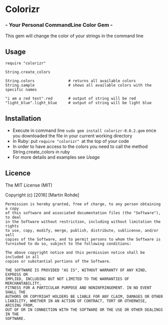 # Colorizr
### - Your Personal CommandLine Color Gem -

This gem will change the color of your strings in the command line

## Usage

```
require "colorizr"

String.create_colors

String.colors               # returns all available colors
String.sample               # shows all available colors with the specific names

"i am a red text".red       # output of string will be red
"light_blue".light_blue     # output of string will be light blue  

```

## Installation
* Execute in command line ``` sudo gem install colorizr-0.0.2.gem ``` once you downloaded the file in your current working directory
* In Ruby: put ```require "colorizr" ```at the top of your code
* In order to have access to the colors you need to call the method String.create_colors in ruby
* For more details and examples see _Usage_

## Licence

The MIT License (MIT)

Copyright (c) [2016] [Martin Rohde]

```
Permission is hereby granted, free of charge, to any person obtaining a copy
of this software and associated documentation files (the "Software"), to deal
in the Software without restriction, including without limitation the rights
to use, copy, modify, merge, publish, distribute, sublicense, and/or sell
copies of the Software, and to permit persons to whom the Software is
furnished to do so, subject to the following conditions:

The above copyright notice and this permission notice shall be included in all
copies or substantial portions of the Software.

THE SOFTWARE IS PROVIDED "AS IS", WITHOUT WARRANTY OF ANY KIND, EXPRESS OR
IMPLIED, INCLUDING BUT NOT LIMITED TO THE WARRANTIES OF MERCHANTABILITY,
FITNESS FOR A PARTICULAR PURPOSE AND NONINFRINGEMENT. IN NO EVENT SHALL THE
AUTHORS OR COPYRIGHT HOLDERS BE LIABLE FOR ANY CLAIM, DAMAGES OR OTHER
LIABILITY, WHETHER IN AN ACTION OF CONTRACT, TORT OR OTHERWISE, ARISING FROM,
OUT OF OR IN CONNECTION WITH THE SOFTWARE OR THE USE OR OTHER DEALINGS IN THE
SOFTWARE.
```
